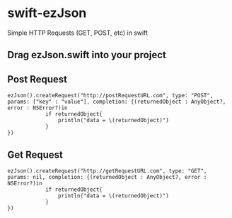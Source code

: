 swift-ezJson
============

Simple HTTP Requests (GET, POST, etc) in swift

Drag ezJson.swift into your project
-----


Post Request
---

```
ezJson().createRequest("http://postRequestURL.com", type: "POST", params: ["key" : "value"], completion: {(returnedObject : AnyObject?, error : NSError?)in
            if returnedObject{
                println("data = \(returnedObject)")
            }
})
```
    
Get Request
---

```
ezJson().createRequest("http://getRequestURL.com", type: "GET", params: nil, completion: {(returnedObject : AnyObject?, error : NSError?)in
            if returnedObject{
                println("data = \(returnedObject)")
            }
})
```
